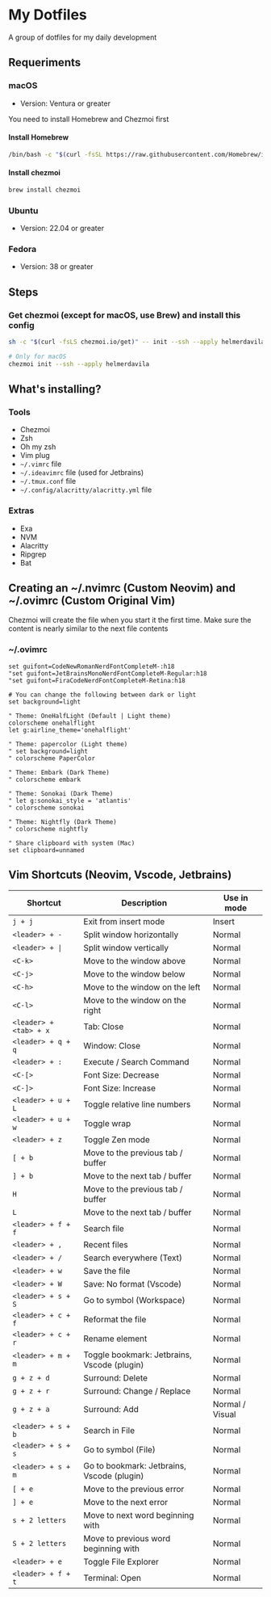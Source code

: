 # My Dotfiles

A group of dotfiles for my daily development

## Requeriments

### macOS

- Version: Ventura or greater

You need to install Homebrew and Chezmoi first

#### Install Homebrew

```bash
/bin/bash -c "$(curl -fsSL https://raw.githubusercontent.com/Homebrew/install/HEAD/install.sh)"
```

#### Install chezmoi

```bash
brew install chezmoi
```

### Ubuntu

- Version: 22.04 or greater

### Fedora

- Version: 38 or greater

## Steps

### Get chezmoi (except for macOS, use Brew) and install this config

```bash
sh -c "$(curl -fsLS chezmoi.io/get)" -- init --ssh --apply helmerdavila
```

```bash
# Only for macOS
chezmoi init --ssh --apply helmerdavila
```

## What's installing?

### Tools

- Chezmoi
- Zsh
- Oh my zsh
- Vim plug
- `~/.vimrc` file
- `~/.ideavimrc` file (used for Jetbrains)
- `~/.tmux.conf` file
- `~/.config/alacritty/alacritty.yml` file

### Extras

- Exa
- NVM
- Alacritty
- Ripgrep
- Bat

## Creating an ~/.nvimrc (Custom Neovim) and ~/.ovimrc (Custom Original Vim)

Chezmoi will create the file when you start it the first time. Make sure the content is nearly similar to the next file contents

### ~/.ovimrc

```vim
set guifont=CodeNewRomanNerdFontCompleteM-:h18
"set guifont=JetBrainsMonoNerdFontCompleteM-Regular:h18
"set guifont=FiraCodeNerdFontCompleteM-Retina:h18

# You can change the following between dark or light
set background=light

" Theme: OneHalfLight (Default | Light theme)
colorscheme onehalflight
let g:airline_theme='onehalflight'

" Theme: papercolor (Light theme)
" set background=light
" colorscheme PaperColor

" Theme: Embark (Dark Theme)
" colorscheme embark

" Theme: Sonokai (Dark Theme)
" let g:sonokai_style = 'atlantis'
" colorscheme sonokai

" Theme: Nightfly (Dark Theme)
" colorscheme nightfly

" Share clipboard with system (Mac)
set clipboard=unnamed
```

## Vim Shortcuts (Neovim, Vscode, Jetbrains)

| Shortcut | Description | Use in mode |
| --- | --- | --- |
| `j + j` | Exit from insert mode | Insert |
| `<leader> + -` | Split window horizontally | Normal |
| `<leader> + \|` | Split window vertically | Normal |
| `<C-k>` | Move to the window above | Normal |
| `<C-j>` | Move to the window below | Normal |
| `<C-h>` | Move to the window on the left | Normal |
| `<C-l>` | Move to the window on the right | Normal |
| `<leader> + <tab> + x` | Tab: Close | Normal |
| `<leader> + q + q` | Window: Close | Normal |
| `<leader> + :` | Execute / Search Command | Normal |
| `<C-[>` | Font Size: Decrease | Normal |
| `<C-]>` | Font Size: Increase | Normal |
| `<leader> + u + L` | Toggle relative line numbers | Normal |
| `<leader> + u + w` | Toggle wrap | Normal |
| `<leader> + z` | Toggle Zen mode | Normal |
| `[ + b` | Move to the previous tab / buffer | Normal |
| `] + b` | Move to the next tab / buffer | Normal |
| `H` | Move to the previous tab / buffer | Normal |
| `L` | Move to the next tab / buffer | Normal |
| `<leader> + f + f` | Search file | Normal |
| `<leader> + ,` | Recent files | Normal |
| `<leader> + /` | Search everywhere (Text) | Normal |
| `<leader> + w` | Save the file | Normal |
| `<leader> + W` | Save: No format (Vscode) | Normal |
| `<leader> + s + S` | Go to symbol (Workspace) | Normal |
| `<leader> + c + f` | Reformat the file | Normal |
| `<leader> + c + r` | Rename element | Normal |
| `<leader> + m + m` | Toggle bookmark: Jetbrains, Vscode (plugin) | Normal |
| `g + z + d` | Surround: Delete | Normal |
| `g + z + r` | Surround: Change / Replace | Normal |
| `g + z + a` | Surround: Add | Normal / Visual |
| `<leader> + s + b` | Search in File | Normal |
| `<leader> + s + s` | Go to symbol (File) | Normal |
| `<leader> + s + m` | Go to bookmark: Jetbrains, Vscode (plugin) | Normal |
| `[ + e` | Move to the previous error | Normal |
| `] + e` | Move to the next error | Normal |
| `s + 2 letters` | Move to next word beginning with | Normal |
| `S + 2 letters` | Move to previous word beginning with | Normal |
| `<leader> + e` | Toggle File Explorer | Normal |
| `<leader> + f + t` | Terminal: Open | Normal |